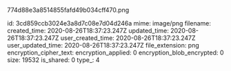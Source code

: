 774d88e3a8514855fafd49b034cff470.png

id: 3cd859ccb3024e3a8d7c08e7d04d246a
mime: image/png
filename: 
created_time: 2020-08-26T18:37:23.247Z
updated_time: 2020-08-26T18:37:23.247Z
user_created_time: 2020-08-26T18:37:23.247Z
user_updated_time: 2020-08-26T18:37:23.247Z
file_extension: png
encryption_cipher_text: 
encryption_applied: 0
encryption_blob_encrypted: 0
size: 19532
is_shared: 0
type_: 4